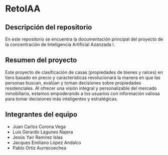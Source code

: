 # RetoIAA

## Descripción del repositorio

En este repositorio se encuentra la documentación principal del proyecto de la concentración de Inteligencia Artificial Azanzada I.

##  Resumen del proyecto

Este proyecto de clasificación de casas (propiedades de bienes y raíces) en tiers basado en precio y características revolucionará la manera en que las personas buscan, evalúan y toman decisiones sobre propiedades residenciales. Al ofrecer una visión integral y personalizable del mercado inmobiliario, estamos empoderando a los usuarios con información valiosa para tomar decisiones más inteligentes y estratégicas.

## Integrantes del equipo
- Juan Carlos Corona Vega
- Luis Gerardo Lagunes Najera
- Jesús Yair Ramírez Islas
- Jacques Emiliano López Andalco
- Pablo Ortíz Aurrecoechea
